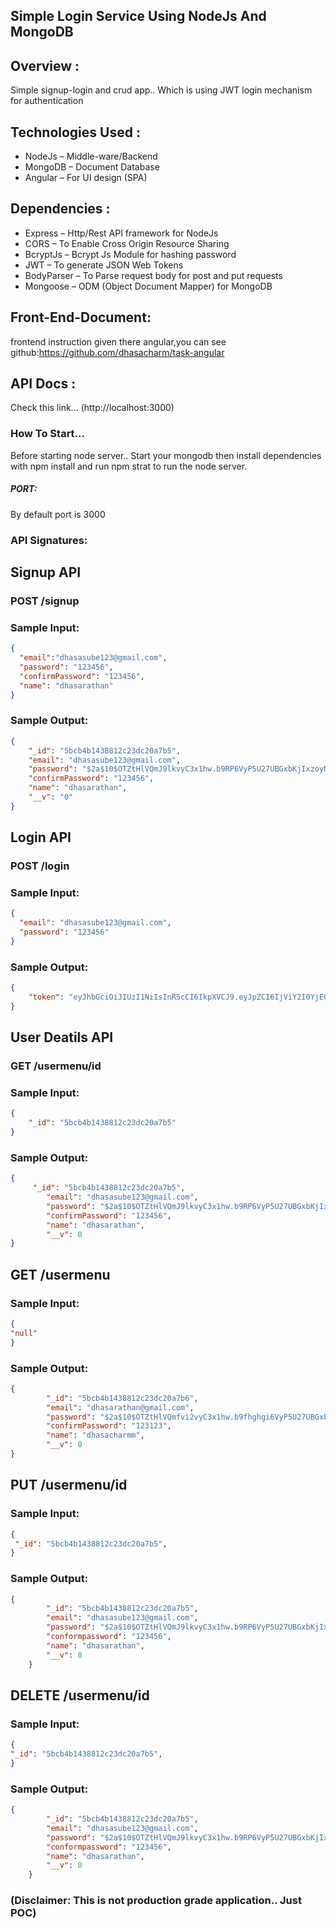 ## Simple Login Service Using NodeJs And MongoDB
## Overview :
Simple signup-login and crud app.. Which is using JWT login mechanism for authentication

## Technologies Used :
*	NodeJs – Middle-ware/Backend
*	MongoDB – Document Database
*	Angular – For UI design (SPA)

## Dependencies :
*	Express – Http/Rest API framework for NodeJs
*	CORS – To Enable Cross Origin Resource Sharing
*	BcryptJs – Bcrypt Js Module for hashing password
*	JWT – To generate JSON Web Tokens
*	BodyParser – To Parse request body for post and put requests
*	Mongoose – ODM (Object Document Mapper) for MongoDB

## Front-End-Document:
  frontend instruction given there angular,you can see github:https://github.com/dhasacharm/task-angular

## API Docs :
Check this link… (http://localhost:3000)


### How To Start...
Before starting node server.. Start your mongodb then install dependencies with npm install and
run npm strat to run the node server.

##### PORT:
 By default port is 3000

### API Signatures:

## Signup API

### POST /signup

### Sample Input:

```json
{
  "email":"dhasasube123@gmail.com",
  "password": "123456",
  "confirmPassword": "123456",
  "name": "dhasarathan"
}
```

### Sample Output:

```json
{
    "_id": "5bcb4b1438812c23dc20a7b5",
    "email": "dhasasube123@gmail.com",
    "password": "$2a$10$OTZtHlVQmJ9lkvyC3x1hw.b9RP6VyP5U27UBGxbKjIxzoyNnjJ6u2",
    "confirmPassword": "123456",
    "name": "dhasarathan",
    "__v": "0"
}
```

## Login API

### POST /login

### Sample Input:

```json
{
  "email": "dhasasube123@gmail.com",
  "password": "123456"
}
```

### Sample Output:

```json
{
    "token": "eyJhbGciOiJIUzI1NiIsInR5cCI6IkpXVCJ9.eyJpZCI6IjViY2I0YjE0Mzg4MTJjMjNkYzIwYTdiNSIsImlhdCI6MTU0MDA0OTkwMiwiZXhwIjoxNTQwMDUwMjAyfQ.x5jAMl2GTqCei97kVeI06QNkc60KZJgTJtFuunZQc5E"
}
```

## User Deatils API

### GET /usermenu/id 

### Sample Input:

```json
{
    "_id": "5bcb4b1438812c23dc20a7b5"
}
```

### Sample Output:

```json
{
     "_id": "5bcb4b1438812c23dc20a7b5",
        "email": "dhasasube123@gmail.com",
        "password": "$2a$10$OTZtHlVQmJ9lkvyC3x1hw.b9RP6VyP5U27UBGxbKjIxzoyNnjJ6u2",
        "confirmPassword": "123456",
        "name": "dhasarathan",
        "__v": 0
}
```

## GET /usermenu

### Sample Input:

```json
{
"null"
}
```

### Sample Output:

```json
{ 
        "_id": "5bcb4b1438812c23dc20a7b6",
        "email": "dhasarathan@gmail.com",
        "password": "$2a$10$OTZtHlVQmfvi2vyC3x1hw.b9fhghgi6VyP5U27UBGxbKjIxzojJ6u2",
        "confirmPassword": "123123",
        "name": "dhasacharmm",
        "__v": 0
}
```

## PUT /usermenu/id 

### Sample Input:

```json
{
 "_id": "5bcb4b1438812c23dc20a7b5",
}
```

### Sample Output:

```json
{
        "_id": "5bcb4b1438812c23dc20a7b5",
        "email": "dhasasube123@gmail.com",
        "password": "$2a$10$OTZtHlVQmJ9lkvyC3x1hw.b9RP6VyP5U27UBGxbKjIxzoyNnjJ6u2",
        "conformpassword": "123456",
        "name": "dhasarathan",
        "__v": 0
    }
 ```

## DELETE /usermenu/id

### Sample Input:

```json
{
"_id": "5bcb4b1438812c23dc20a7b5",
}
```

### Sample Output:

```json
{
        "_id": "5bcb4b1438812c23dc20a7b5",
        "email": "dhasasube123@gmail.com",
        "password": "$2a$10$OTZtHlVQmJ9lkvyC3x1hw.b9RP6VyP5U27UBGxbKjIxzoyNnjJ6u2",
        "conformpassword": "123456",
        "name": "dhasarathan",
        "__v": 0
    }
```

### (Disclaimer: This is not production grade application.. Just POC)